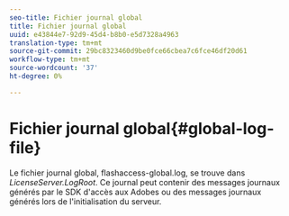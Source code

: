```yaml
---
seo-title: Fichier journal global
title: Fichier journal global
uuid: e43844e7-92d9-45d4-b8b0-e5d7328a4963
translation-type: tm+mt
source-git-commit: 29bc8323460d9be0fce66cbea7c6fce46df20d61
workflow-type: tm+mt
source-wordcount: '37'
ht-degree: 0%

---
```



# Fichier journal global{#global-log-file}

Le fichier journal global, flashaccess-global.log, se trouve dans *LicenseServer.LogRoot*. Ce journal peut contenir des messages journaux générés par le SDK d&#39;accès aux Adobes ou des messages journaux générés lors de l&#39;initialisation du serveur.
